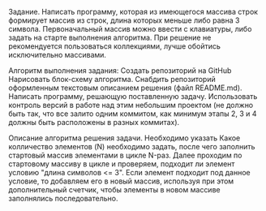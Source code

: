 Задание. Написать программу, которая из имеющегося массива строк формирует массив из строк, длина которых меньше либо равна 3 символа. Первоначальный массив можно ввести с клавиатуры, либо задать на старте выполнения алгоритма. При решение не рекомендуется пользоваться коллекциями, лучше обойтись исключительно массивами.

Алгоритм выполнения задания: Создать репозиторий на GitHub Нарисовать блок-схему алгоритма. Снабдить репозиторий оформленным текстовым описанием решения (файл README.md). Написать программу, решающую поставленную задачу. Использовать контроль версий в работе над этим небольшим проектом (не должно быть так, что все залито одним коммитом, как минимум этапы 2, 3 и 4 должны быть расположены в разных коммитах).

Описание алгоритма решения задачи. Необходимо указать Какое колличество элементов (N) необходимо задать, после чего заполнить стартовый массив элементами в цикле N-раз. Далее проходим по стартовому массиву в цикле и проверяем, подходит ли элемент условию "длина символов <= 3". Если элемент подходит под данное условие, то добавляем его в новый массив, используя при этом дополнительный счетчик, чтобы элементы в новом массиве заполнялись последовательно.

